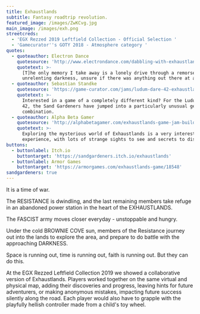 ```yaml
---
title: Exhaustlands
subtitle: Fantasy roadtrip revolution.
featured_image: /images/ZwKCvg.jpg
main_image: /images/exh.png
streetcreds:
  - 'EGX Rezzed 2019 Leftfield Collection - Official Selection '
  - 'Gamecurator''s GOTY 2018 - Atmosphere category '
quotes:
  - quoteauthor: Electron Dance
    quotesource: 'http://www.electrondance.com/dabbling-with-exhaustlands/'
    quotetext: >-
      [T]he only memory I take away is a lonely drive through a remorseless,
      unrelenting darkness, unsure if there was anything out there at all.
  - quoteauthor: Sebastian Standke
    quotesource: 'https://game-curator.com/jams/ludum-dare-42-exhaustlands/'
    quotetext: >-
      Interested in a game of a completely different kind? For the Ludum Dare
      42, the Sand Gardeners have jumped into a particularly unusual genre
      combination.
  - quoteauthor: Alpha Beta Gamer
    quotesource: 'http://alphabetagamer.com/exhaustlands-game-jam-build'
    quotetext: >-
      Exploring the mysterious world of Exhaustlands is a very interesting
      experience, with lots of strange sights to see and secrets to discover.
buttons:
  - buttonlabel: Itch.io
    buttontarget: 'https://sandgardeners.itch.io/exhaustlands'
  - buttonlabel: Armor Games
    buttontarget: 'https://armorgames.com/exhaustlands-game/18548'
sandgardeners: true
---
```

It is a time of war.  
  
The RESISTANCE is dwindling, and the last remaining members take refuge in an abandoned power station in the heart of the EXHAUSTLANDS.  
  
The FASCIST army moves closer everyday - unstoppable and hungry.  
  
Under the cold BROWNIE COVE sun, members of the Resistance journey out into the lands to explore the area, and prepare to do battle with the approaching DARKNESS.  
  
Space is running out, time is running out, faith is running out. But they can do this. 
  
At the EGX Rezzed Leftfield Collection 2019 we showed a collaborative version of Exhaustlands. Players worked together on the same virtual and physical map, adding their discoveries and progress, leaving hints for future adventurers, or making anonymous mistakes, impacting future success silently along the road. Each player would also have to grapple with the playfully hellish controller made from a child's toy wheel. 
